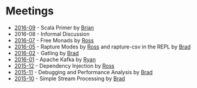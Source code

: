 # Meetings

* [2016-09](2016-09.md) - Scala Primer by [Brian](https://github.com/bhoward)
*  2016-08              - Informal Discussion
* [2016-07](2016-07.md) - Free Monads by [Ross](https://twitter.com/rossabaker)
* [2016-05](2016-05.md) - Rapture Modes by [Ross](https://twitter.com/rossabaker) and rapture-csv in the REPL by [Brad](https://twitter.com/bfritz)
* [2016-02](2016-02.md) - Gatling by [Brad](https://twitter.com/bfritz)
* [2016-01](2016-01.md) - Apache Kafka by [Ryan](https://twitter.com/ryan_d_hartman)
* [2015-12](2015-12.md) - Dependency Injection by [Ross](https://twitter.com/rossabaker)
* [2015-11](2015-11.md) - Debugging and Performance Analysis by [Brad](https://twitter.com/bfritz)
* [2015-10](2015-10.md) - Simple Stream Processing by [Brad](https://twitter.com/bfritz)
